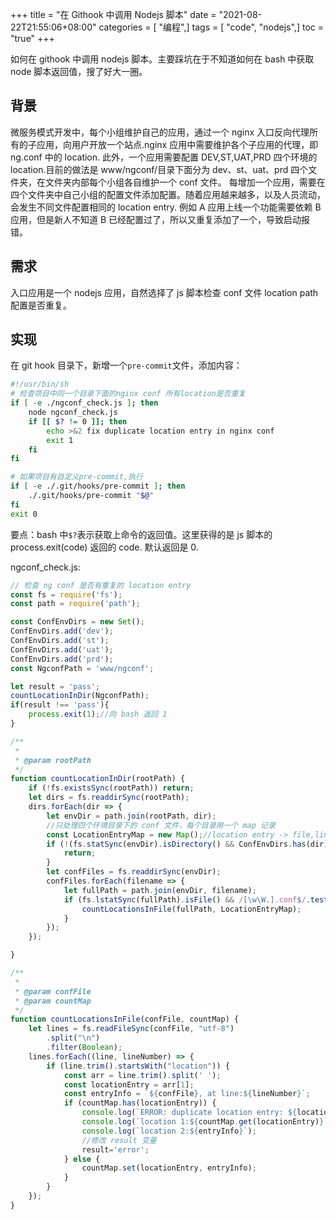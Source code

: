 +++
title = "在 Githook 中调用 Nodejs 脚本"
date = "2021-08-22T21:55:06+08:00"
categories = [ "编程",]
tags = [ "code", "nodejs",]
toc = "true"
+++

 
如何在 githook 中调用 nodejs 脚本。主要踩坑在于不知道如何在 bash 中获取 node 脚本返回值，搜了好大一圈。

## 背景
微服务模式开发中，每个小组维护自己的应用，通过一个 nginx 入口反向代理所有的子应用，向用户开放一个站点.nginx 应用中需要维护各个子应用的代理，即 ng.conf 中的 location.
此外，一个应用需要配置 DEV,ST,UAT,PRD 四个环境的 location.目前的做法是 www/ngconf/目录下面分为 dev、st、uat、prd 四个文件夹，在文件夹内部每个小组各自维护一个 conf 文件。
每增加一个应用，需要在四个文件夹中自己小组的配置文件添加配置。随着应用越来越多，以及人员流动，会发生不同文件配置相同的 location entry. 
例如 A 应用上线一个功能需要依赖 B 应用，但是新人不知道 B 已经配置过了，所以又重复添加了一个，导致启动报错。

<!--more-->

## 需求
入口应用是一个 nodejs 应用，自然选择了 js 脚本检查 conf 文件 location path 配置是否重复。

## 实现
在 git hook 目录下，新增一个`pre-commit`文件，添加内容：

```bash
#!/usr/bin/sh
# 检查项目中同一个目录下面的nginx conf 所有location是否重复
if [ -e ./ngconf_check.js ]; then
    node ngconf_check.js
    if [[ $? != 0 ]]; then
        echo >&2 fix duplicate location entry in nginx conf
        exit 1
    fi
fi

# 如果项目有自定义pre-commit,执行
if [ -e ./.git/hooks/pre-commit ]; then
    ./.git/hooks/pre-commit "$@"
fi
exit 0
```
要点：bash 中`$?`表示获取上命令的返回值。这里获得的是 js 脚本的 process.exit(code) 返回的 code. 默认返回是 0.

ngconf_check.js:

```javascript
// 检查 ng conf 是否有重复的 location entry
const fs = require('fs');
const path = require('path');

const ConfEnvDirs = new Set();
ConfEnvDirs.add('dev');
ConfEnvDirs.add('st');
ConfEnvDirs.add('uat');
ConfEnvDirs.add('prd');
const NgconfPath = 'www/ngconf';

let result = 'pass';
countLocationInDir(NgconfPath);
if(result !== 'pass'){
    process.exit(1);//向 bash 返回 1
}

/**
 *
 * @param rootPath
 */
function countLocationInDir(rootPath) {
    if (!fs.existsSync(rootPath)) return;
    let dirs = fs.readdirSync(rootPath);
    dirs.forEach(dir => {
        let envDir = path.join(rootPath, dir);
        //只处理四个环境目录下的 conf 文件，每个目录用一个 map 记录
        const LocationEntryMap = new Map();//location entry -> file,line
        if (!(fs.statSync(envDir).isDirectory() && ConfEnvDirs.has(dir))) {
            return;
        }
        let confFiles = fs.readdirSync(envDir);
        confFiles.forEach(filename => {
            let fullPath = path.join(envDir, filename);
            if (fs.lstatSync(fullPath).isFile() && /[\w\W.].conf$/.test(filename)) {
                countLocationsInFile(fullPath, LocationEntryMap);
            }
        });
    });

}

/**
 *
 * @param confFile
 * @param countMap
 */
function countLocationsInFile(confFile, countMap) {
    let lines = fs.readFileSync(confFile, "utf-8")
        .split("\n")
        .filter(Boolean);
    lines.forEach((line, lineNumber) => {
        if (line.trim().startsWith("location")) {
            const arr = line.trim().split(' ');
            const locationEntry = arr[1];
            const entryInfo = `${confFile}, at line:${lineNumber}`;
            if (countMap.has(locationEntry)) {
                console.log(`ERROR: duplicate location entry: ${locationEntry}`);
                console.log(`location 1:${countMap.get(locationEntry)}`);
                console.log(`location 2:${entryInfo}`);                
                //修改 result 变量
                result='error';
            } else {
                countMap.set(locationEntry, entryInfo);
            }
        }
    });
}
```